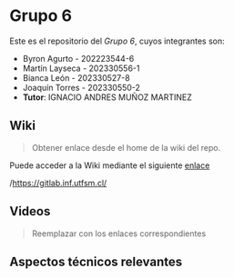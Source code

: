 
# Grupo 6

Este es el repositorio del *Grupo 6*, cuyos integrantes son:

* Byron Agurto - 202223544-6
* Martín Layseca - 202330556-1
* Bianca León - 202330527-8
* Joaquín Torres - 202330550-2
* **Tutor**: IGNACIO ANDRES MUÑOZ MARTINEZ

## Wiki

> Obtener enlace desde el home de la wiki del repo.

Puede acceder a la Wiki mediante el siguiente [enlace](https://github.com/Joaquinn0101/GRUPOSEGFAULT-2025-PROYINF/wiki)

/https://gitlab.inf.utfsm.cl/

## Videos

> Reemplazar con los enlaces correspondientes


## Aspectos técnicos relevantes
